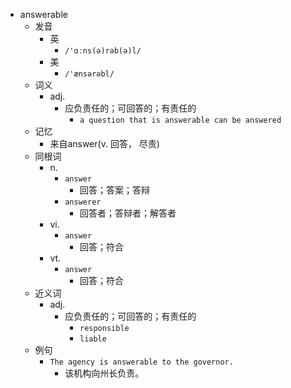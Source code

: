 - answerable
  - 发音
    - 英
      - `/'ɑːns(ə)rəb(ə)l/`
    - 美
      - `/'ænsərəbl/`
  - 词义
    - adj.
      - 应负责任的；可回答的；有责任的
        - `a question that is answerable can be answered`
  - 记忆
    - 来自answer(v. 回答， 尽责)
  - 同根词
    - n.
      - `answer`
        - 回答；答案；答辩
      - `answerer`
        - 回答者；答辩者；解答者
    - vi.
      - `answer`
        - 回答；符合
    - vt.
      - `answer`
        - 回答；符合
  - 近义词
    - adj.
      - 应负责任的；可回答的；有责任的
        - `responsible`
        - `liable`
  - 例句
    - `The agency is answerable to the governor.`
      - 该机构向州长负责。


